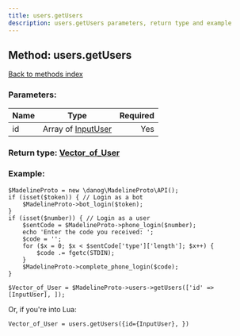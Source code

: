 ```yaml
---
title: users.getUsers
description: users.getUsers parameters, return type and example
---
```

## Method: users.getUsers  
[Back to methods index](index.md)


### Parameters:

| Name     |    Type       | Required |
|----------|:-------------:|---------:|
|id|Array of [InputUser](../types/InputUser.md) | Yes|


### Return type: [Vector\_of\_User](../types/User.md)

### Example:


```
$MadelineProto = new \danog\MadelineProto\API();
if (isset($token)) { // Login as a bot
    $MadelineProto->bot_login($token);
}
if (isset($number)) { // Login as a user
    $sentCode = $MadelineProto->phone_login($number);
    echo 'Enter the code you received: ';
    $code = '';
    for ($x = 0; $x < $sentCode['type']['length']; $x++) {
        $code .= fgetc(STDIN);
    }
    $MadelineProto->complete_phone_login($code);
}

$Vector_of_User = $MadelineProto->users->getUsers(['id' => [InputUser], ]);
```

Or, if you're into Lua:

```
Vector_of_User = users.getUsers({id={InputUser}, })
```

